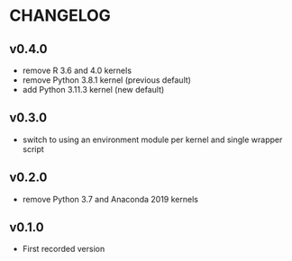 # CHANGELOG

## v0.4.0

- remove R 3.6 and 4.0 kernels
- remove Python 3.8.1 kernel (previous default)
- add Python 3.11.3 kernel (new default)

## v0.3.0

- switch to using an environment module per kernel and single wrapper script

## v0.2.0

- remove Python 3.7 and Anaconda 2019 kernels

## v0.1.0

- First recorded version
